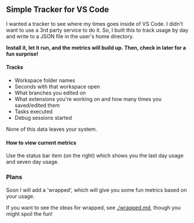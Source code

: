 ## Simple Tracker for VS Code

I wanted a tracker to see where my times goes inside of VS Code. I didn't want to use a 3rd party service to do it. So, I built this to track usage by day and write to a JSON file in the user's home directory.

**Install it, let it run, and the metrics will build up. Then, check in later for a fun surprise!**

#### Tracks

* Workspace folder names
* Seconds with that workspace open
* What branches you edited on
* What extensions you're working on and how many times you saved/edited them
* Tasks executed
* Debug sessions started

None of this data leaves your system.

#### How to view current metrics

Use the status bar item (on the right) which shows you the last day usage and seven day usage.

### Plans

Soon I will add a 'wrapped', which will give you some fun metrics based on your usage.

If you want to see the ideas for wrapped, see [./wrapped.md](./wrapped.md), though you might spoil the fun!